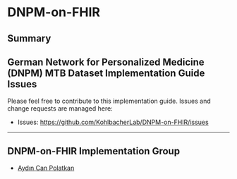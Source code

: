 # DNPM-on-FHIR
Summary
-------
German Network for Personalized Medicine (DNPM) MTB Dataset Implementation Guide
Issues
------
Please feel free to contribute to this implementation guide. Issues and change requests are managed here:
* Issues: https://github.com/KohlbacherLab/DNPM-on-FHIR/issues
------
DNPM-on-FHIR Implementation Group
------
* [Aydın Can Polatkan](mailto:aydin-can.polatkan@uni-tuebingen.de)